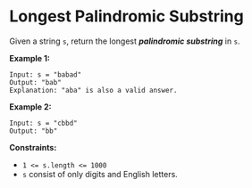 # Longest Palindromic Substring

Given a string `s`, return the longest 
**_palindromic substring_**
 in `s`.

 

**Example 1:**

    Input: s = "babad"
    Output: "bab"
    Explanation: "aba" is also a valid answer.

**Example 2:**

    Input: s = "cbbd"
    Output: "bb"
 

**Constraints:**

- `1 <= s.length <= 1000`
- `s` consist of only digits and English letters.